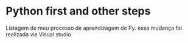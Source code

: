 # Python first and other steps
 Listagem de meu processo de aprendizagem de Py.
essa mudança foi realizada via Visual studio
